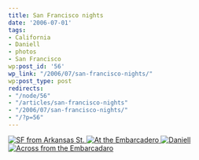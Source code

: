 ```yaml
---
title: San Francisco nights
date: '2006-07-01'
tags:
- California
- Daniell
- photos
- San Francisco
wp:post_id: '56'
wp_link: "/2006/07/san-francisco-nights/"
wp:post_type: post
redirects:
- "/node/56"
- "/articles/san-francisco-nights"
- "/2006/07/san-francisco-nights/"
- "/?p=56"
---
```


  [ ![SF from Arkansas St.](http://static.flickr.com/57/179321274_995632f8c7.jpg) ](http://www.flickr.com/photos/bensheldon/179321274/ "Photo Sharing") [ ![At the Embarcadero](http://static.flickr.com/54/179322317_4657579745_t.jpg) ](http://www.flickr.com/photos/bensheldon/179322317/ "Photo Sharing") [ ![Daniell](http://static.flickr.com/65/179321572_dc1ed53f1f_t.jpg) ](http://www.flickr.com/photos/bensheldon/179321572/ "Photo Sharing") [ ![Across from the Embarcadaro](http://static.flickr.com/71/179321839_77323dd7db_t.jpg) ](http://www.flickr.com/photos/bensheldon/179321839/ "Photo Sharing")
